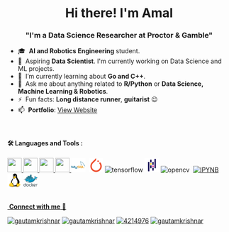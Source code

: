 <h1 align="center">Hi there! I'm Amal</h1>
<h3 align="center">"I'm a Data Science Researcher at Proctor & Gamble"</h3>


- 🎓 &nbsp;**AI and Robotics Engineering** student.
- 🔭 &nbsp;Aspiring **Data Scientist**. I'm currently working on Data Science and ML projects.
- 🌱 &nbsp;I’m currently learning about **Go and C++**.
- 💬 &nbsp;Ask me about anything related to **R/Python** or **Data Science, Machine Learning & Robotics**.                                                                           
- ⚡ &nbsp;Fun facts: **Long distance runner**, **guitarist** :wink:
- 📫 &nbsp;**Portfolio**: <a href="https://amalraj99thomas.github.io/" target= "_blank"> View Website</a>

<br>

#### :hammer_and_wrench: Languages and Tools :

<div>
  <a href="https://www.python.org/" target="_blank"> <img height="32" width="32" src="https://img.icons8.com/color/48/000000/python--v1.png"/> </a>
  <a href="https://git-scm.com/" target="_blank"> <img height="32" width="32" src="https://img.icons8.com/color/48/000000/git.png"/> </a> 
  <a href="https://github.com/" target="_blank"> <img height="32" width="32" src="https://img.icons8.com/fluency/48/000000/github.png"/> </a>
  <a href="https://www.cplusplus.com/" target="_blank"> <img height="32" width="32" src="https://img.icons8.com/color/512/c-plus-plus-logo.png"/> </a>
  <img src="https://github.com/devicons/devicon/blob/master/icons/mysql/mysql-original-wordmark.svg" title="MySQL"  alt="MySQL" width="32" height="32"/>&nbsp;
  <img src="https://github.com/devicons/devicon/blob/master/icons/pytorch/pytorch-original.svg" title="Pytorch" **alt="Pytorch" width="32" height="32"/>
  <img src="https://www.vectorlogo.zone/logos/tensorflow/tensorflow-icon.svg" alt="tensorflow" width="32" height="32"/>
  <img src="https://github.com/devicons/devicon/blob/master/icons/pandas/pandas-original.svg" title="Pandas" **alt="Pandas" width="32" height="32"/>
  <img src="https://www.vectorlogo.zone/logos/opencv/opencv-icon.svg" alt="opencv" width="32" height="32"/>&nbsp;
  <a href="https://jupyter.org/" target="_blank"> <img src="https://www.vectorlogo.zone/logos/jupyter/jupyter-icon.svg" alt="IPYNB" width="32" height="32"/> </a> 
  <a href="https://www.linux.org/" target="_blank"><img src="https://raw.githubusercontent.com/devicons/devicon/master/icons/linux/linux-original.svg" alt="linux" width="32" height="32"/></a>
  <a href="https://www.docker.com/" target="_blank"> <img src="https://raw.githubusercontent.com/devicons/devicon/master/icons/docker/docker-original-wordmark.svg" alt="docker" width="32" height="32"/>
</div>
    
<br>

&nbsp;**Connect with me** 🔗
<p align="left">
<a href="https://www.linkedin.com/in/art1998/" target="blank"><img align="center" src="https://raw.githubusercontent.com/rahuldkjain/github-profile-readme-generator/master/src/images/icons/Social/linked-in-alt.svg" alt="gautamkrishnar" height="20" width="30" /></a>
<a href="https://twitter.com/amalrajthomas1" target="blank"><img align="center" src="https://raw.githubusercontent.com/rahuldkjain/github-profile-readme-generator/master/src/images/icons/Social/twitter.svg" alt="gautamkrishnar" height="20" width="30" /></a>
<a href="https://stackoverflow.com/users/21528955/amal-thomas" target="blank"><img align="center" src="https://raw.githubusercontent.com/rahuldkjain/github-profile-readme-generator/master/src/images/icons/Social/stack-overflow.svg" alt="4214976" height="20" width="30" /></a>
<a href="https://www.instagram.com/amalrajthomas_/" target="blank"><img align="center" src="https://raw.githubusercontent.com/rahuldkjain/github-profile-readme-generator/master/src/images/icons/Social/instagram.svg" alt="gautamkrishnar" height="20" width="30" /></a>
